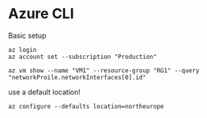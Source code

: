 # Azure CLI
Basic setup  
```
az login
az account set --subscription "Production"  

az vm show --name "VM1" --resource-group "RG1" --query "networkProile.networkInterfaces[0].id"
```

use a default location!
```
az configure --defaults location=northeurope
```